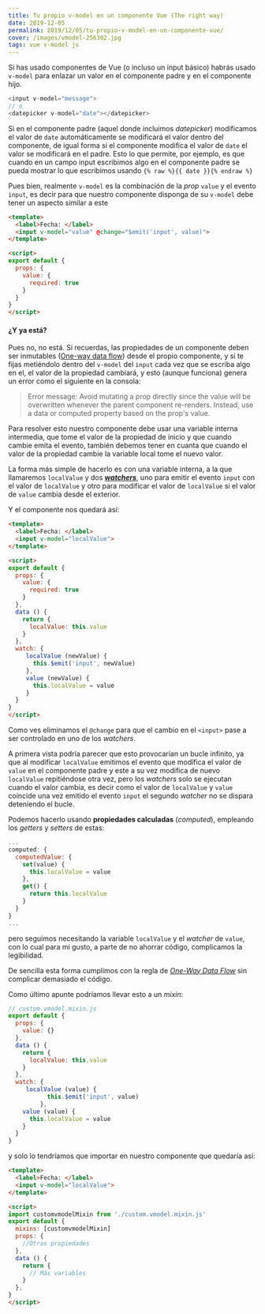 ```yaml
---
title: Tu propio v-model en un componente Vue (The right way)
date: 2019-12-05
permalink: 2019/12/05/tu-propio-v-model-en-un-componente-vue/
cover: /images/vmodel-256302.jpg
tags: vue v-model js
---
```


Si has usado componentes de Vue (o incluso un input básico) habrás usado `v-model` para enlazar un valor en el componente padre y en el componente hijo.

```js
<input v-model="message">
// o
<datepicker v-model="date"></datepicker>
```
Si en el componente padre (aquel donde incluimos _datepicker_) modificamos el valor de `date` automáticamente se modificará el valor dentro del componente, de igual forma si el componente modifica el valor de `date` el valor se modificará en el padre. Esto lo que permite, por ejemplo, es que cuando en un campo input escribimos algo en el componente padre se pueda mostrar lo que escribimos usando `{% raw %}{{ date }}{% endraw %}`

Pues bien, realmente `v-model` es la combinación de la _prop_ `value` y el evento `input`, es decir para que nuestro componente disponga de su `v-model` debe tener un aspecto similar a este

```html
<template>
  <label>Fecha: </label>
  <input v-model="value" @change="$emit('input', value)">
</template>

<script>
export default {
  props: {
    value: {
      required: true
    }
  }
}
</script>
```
#### ¿Y ya está?
Pues no, no está. Si recuerdas, las propiedades de un componente deben ser inmutables ([One-way data flow](https://vuejs.org/v2/guide/components-props.html#One-Way-Data-Flow)) desde el propio componente, y si te fijas metiéndolo dentro del `v-model` del `input` cada vez que se escriba algo en el, el valor de la propiedad cambiará, y esto (aunque funciona) genera un error como el siguiente en la consola:

> Error message: Avoid mutating a prop directly since the value will be overwritten whenever the parent component re-renders. Instead, use a data or computed property based on the prop's value.  

Para resolver esto nuestro componente debe usar una variable interna intermedia, que tome el valor de la propiedad de inicio y que cuando cambie emita el evento, también debemos tener en cuanta que cuando el valor de la propiedad cambie la variable local tome el nuevo valor.

La forma más simple de hacerlo es con una variable interna, a la que llamaremos `localValue` y dos **_[watchers](https://vuejs.org/v2/guide/computed.html#Computed-vs-Watched-Property)_**, uno para emitir el evento `input` con el valor de `localValue` y otro para modificar el valor de `localValue` si el valor de `value` cambia desde el exterior.

Y el componente nos quedará así:

```html
<template>
  <label>Fecha: </label>
  <input v-model="localValue">
</template>

<script>
export default {
  props: {
    value: {
      required: true
    }
  },
  data () {
    return {
      localValue: this.value
    }
  },
  watch: {
     localValue (newValue) {
       this.$emit('input', newValue)
     },
     value (newValue) {
       this.localValue = value
     }
  }
}
</script>
```

Como ves eliminamos el `@change` para que el cambio en el `<input>` pase a ser controlado en uno de los _watchers_.


A primera vista podría parecer que esto provocarían un bucle infinito, ya que al modificar `localValue` emitimos el evento que modifica el valor de `value` en el componente padre y este a su vez modifica de nuevo `localValue` repitiéndose otra vez, pero los _watchers_ solo se ejecutan cuando el valor cambia, es decir como el valor de `localValue` y `value` coincide una vez emitido el evento `input` el segundo _watcher_ no se dispara deteniendo el bucle.  

Podemos hacerlo usando **propiedades calculadas** (_computed_), empleando los _getters_ y _setters_ de estas:
 
```js
...
computed: {
  computedValue: {
    set(value) {
      this.localValue = value
    },
    get() {
      return this.localValue
    }
  }
}
...
```
pero seguimos necesitando la variable `localValue` y el _watcher_ de `value`, con lo cual para mi gusto, a parte de no ahorrar código, complicamos la legibilidad.

De sencilla esta forma cumplimos con la regla de [_One-Way Data Flow_](https://vuejs.org/v2/guide/components-props.html#One-Way-Data-Flow) sin complicar demasiado el código.

Como último apunte podríamos llevar esto a un _mixin_:

```js
// custom.vmodel.mixin.js
export default {
  props: {
    value: {}
  },
  data () {
    return {
      localValue: this.value
    }
  },  
  watch: {
     localValue (value) {
           this.$emit('input', value)
         },
    value (value) {
      this.localValue = value
    }
  }
}
```
y solo lo tendríamos que importar en nuestro componente que quedaría así:

```html
<template>
  <label>Fecha: </label>
  <input v-model="localValue">
</template>

<script>
import customvmodelMixin from './custom.vmodel.mixin.js'
export default {
  mixins: [customvmodelMixin]
  props: {
    //Otras propiedades
  },
  data () {
    return {
      // Más variables
    }
  },  
}
</script>
```
